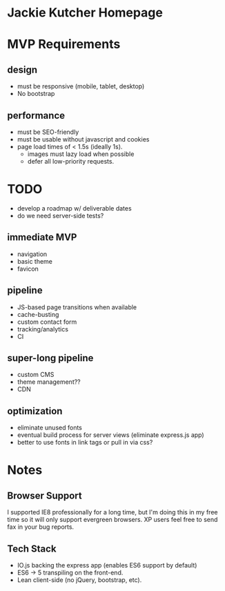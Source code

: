 Jackie Kutcher Homepage
=======================

MVP Requirements
================

design
-----------
* must be responsive (mobile, tablet, desktop)
* No bootstrap

performance
-----------
* must be SEO-friendly
* must be usable without javascript and cookies
* page load times of < 1.5s (ideally 1s).
  - images must lazy load when possible
  - defer all low-priority requests.

TODO
====

* develop a roadmap w/ deliverable dates
* do we need server-side tests?

immediate MVP
-------------
* navigation
* basic theme
* favicon

pipeline
--------
* JS-based page transitions when available
* cache-busting
* custom contact form
* tracking/analytics
* CI

super-long pipeline
-------------------
* custom CMS
* theme management??
* CDN

optimization
------------
* eliminate unused fonts
* eventual build process for server views (eliminate express.js app)
* better to use fonts in link tags or pull in via css?

Notes
=====

Browser Support
---------------
I supported IE8 professionally for a long time, but I'm doing this in my free
time so it will only support evergreen browsers. XP users feel free to send
fax in your bug reports.

Tech Stack
----------
* IO.js backing the express app (enables ES6 support by default)
* ES6 -> 5 transpiling on the front-end.
* Lean client-side (no jQuery, bootstrap, etc).
